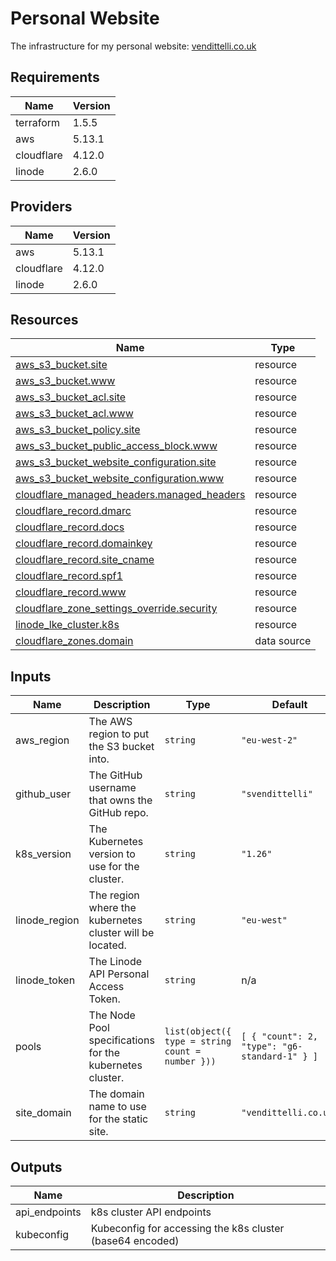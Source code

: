 <!-- BEGIN_TF_DOCS -->
# Personal Website

The infrastructure for my personal website: [vendittelli.co.uk](https://vendittelli.co.uk/)

## Requirements

| Name | Version |
|------|---------|
| terraform | 1.5.5 |
| aws | 5.13.1 |
| cloudflare | 4.12.0 |
| linode | 2.6.0 |

## Providers

| Name | Version |
|------|---------|
| aws | 5.13.1 |
| cloudflare | 4.12.0 |
| linode | 2.6.0 |

## Resources

| Name | Type |
|------|------|
| [aws_s3_bucket.site](https://registry.terraform.io/providers/hashicorp/aws/5.13.1/docs/resources/s3_bucket) | resource |
| [aws_s3_bucket.www](https://registry.terraform.io/providers/hashicorp/aws/5.13.1/docs/resources/s3_bucket) | resource |
| [aws_s3_bucket_acl.site](https://registry.terraform.io/providers/hashicorp/aws/5.13.1/docs/resources/s3_bucket_acl) | resource |
| [aws_s3_bucket_acl.www](https://registry.terraform.io/providers/hashicorp/aws/5.13.1/docs/resources/s3_bucket_acl) | resource |
| [aws_s3_bucket_policy.site](https://registry.terraform.io/providers/hashicorp/aws/5.13.1/docs/resources/s3_bucket_policy) | resource |
| [aws_s3_bucket_public_access_block.www](https://registry.terraform.io/providers/hashicorp/aws/5.13.1/docs/resources/s3_bucket_public_access_block) | resource |
| [aws_s3_bucket_website_configuration.site](https://registry.terraform.io/providers/hashicorp/aws/5.13.1/docs/resources/s3_bucket_website_configuration) | resource |
| [aws_s3_bucket_website_configuration.www](https://registry.terraform.io/providers/hashicorp/aws/5.13.1/docs/resources/s3_bucket_website_configuration) | resource |
| [cloudflare_managed_headers.managed_headers](https://registry.terraform.io/providers/cloudflare/cloudflare/4.12.0/docs/resources/managed_headers) | resource |
| [cloudflare_record.dmarc](https://registry.terraform.io/providers/cloudflare/cloudflare/4.12.0/docs/resources/record) | resource |
| [cloudflare_record.docs](https://registry.terraform.io/providers/cloudflare/cloudflare/4.12.0/docs/resources/record) | resource |
| [cloudflare_record.domainkey](https://registry.terraform.io/providers/cloudflare/cloudflare/4.12.0/docs/resources/record) | resource |
| [cloudflare_record.site_cname](https://registry.terraform.io/providers/cloudflare/cloudflare/4.12.0/docs/resources/record) | resource |
| [cloudflare_record.spf1](https://registry.terraform.io/providers/cloudflare/cloudflare/4.12.0/docs/resources/record) | resource |
| [cloudflare_record.www](https://registry.terraform.io/providers/cloudflare/cloudflare/4.12.0/docs/resources/record) | resource |
| [cloudflare_zone_settings_override.security](https://registry.terraform.io/providers/cloudflare/cloudflare/4.12.0/docs/resources/zone_settings_override) | resource |
| [linode_lke_cluster.k8s](https://registry.terraform.io/providers/linode/linode/2.6.0/docs/resources/lke_cluster) | resource |
| [cloudflare_zones.domain](https://registry.terraform.io/providers/cloudflare/cloudflare/4.12.0/docs/data-sources/zones) | data source |

## Inputs

| Name | Description | Type | Default | Required |
|------|-------------|------|---------|:--------:|
| aws\_region | The AWS region to put the S3 bucket into. | `string` | `"eu-west-2"` | no |
| github\_user | The GitHub username that owns the GitHub repo. | `string` | `"svendittelli"` | no |
| k8s\_version | The Kubernetes version to use for the cluster. | `string` | `"1.26"` | no |
| linode\_region | The region where the kubernetes cluster will be located. | `string` | `"eu-west"` | no |
| linode\_token | The Linode API Personal Access Token. | `string` | n/a | yes |
| pools | The Node Pool specifications for the kubernetes cluster. | ```list(object({ type = string count = number }))``` | ```[ { "count": 2, "type": "g6-standard-1" } ]``` | no |
| site\_domain | The domain name to use for the static site. | `string` | `"vendittelli.co.uk"` | no |

## Outputs

| Name | Description |
|------|-------------|
| api\_endpoints | k8s cluster API endpoints |
| kubeconfig | Kubeconfig for accessing the k8s cluster (base64 encoded) |
<!-- END_TF_DOCS -->
